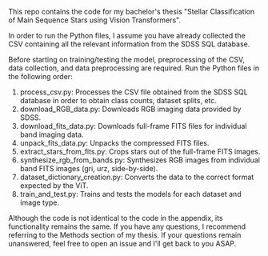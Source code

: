 This repo contains the code for my bachelor's thesis "Stellar Classification of Main Sequence Stars using Vision Transformers". 

In order to run the Python files, I assume you have already collected the CSV containing all the relevant information from the SDSS SQL database.

Before starting on training/testing the model, preprocessing of the CSV, data collection, and data preprocessing are required. Run the Python files in the following order:
1. process_csv.py: Processes the CSV file obtained from the SDSS SQL database in order to obtain class counts, dataset splits, etc.
2. download_RGB_data.py: Downloads RGB imaging data provided by SDSS.
3. download_fits_data.py: Downloads full-frame FITS files for individual band imaging data.
4. unpack_fits_data.py: Unpacks the compressed FITS files.
5. extract_stars_from_fits.py: Crops stars out of the full-frame FITS images.
6. synthesize_rgb_from_bands.py: Synthesizes RGB images from individual band FITS images (gri, urz, side-by-side).
7. dataset_dictionary_creation.py: Converts the data to the correct format expected by the ViT.
8. train_and_test.py: Trains and tests the models for each dataset and image type.

Although the code is not identical to the code in the appendix, its functionality remains the same. If you have any questions, I recommend referring to the Methods section of my thesis. If your questions remain unanswered, feel free to open an issue and I'll get back to you ASAP.
